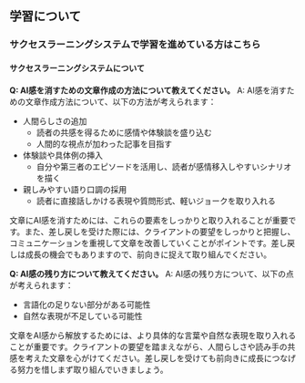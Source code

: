 ## 学習について
### サクセスラーニングシステムで学習を進めている方はこちら
#### サクセスラーニングシステムについて

**Q: AI感を消すための文章作成の方法について教えてください。**
A: AI感を消すための文章作成方法について、以下の方法が考えられます：
- 人間らしさの追加
  - 読者の共感を得るために感情や体験談を盛り込む
  - 人間的な視点が加わった記事を目指す
- 体験談や具体例の挿入
  - 自分や第三者のエピソードを活用し、読者が感情移入しやすいシナリオを描く
- 親しみやすい語り口調の採用
  - 読者に直接話しかける表現や質問形式、軽いジョークを取り入れる

文章にAI感を消すためには、これらの要素をしっかりと取り入れることが重要です。また、差し戻しを受けた際には、クライアントの要望をしっかりと把握し、コミュニケーションを重視して文章を改善していくことがポイントです。差し戻しは成長の機会でもありますので、前向きに捉えて取り組んでください。

**Q: AI感の残り方について教えてください。**
A: AI感の残り方について、以下の点が考えられます：
- 言語化の足りない部分がある可能性
- 自然な表現が不足している可能性

文章をAI感から解放するためには、より具体的な言葉や自然な表現を取り入れることが重要です。クライアントの要望を踏まえながら、人間らしさや読み手の共感を考えた文章を心がけてください。差し戻しを受けても前向きに成長につなげる努力を惜しまず取り組んでいきましょう。

